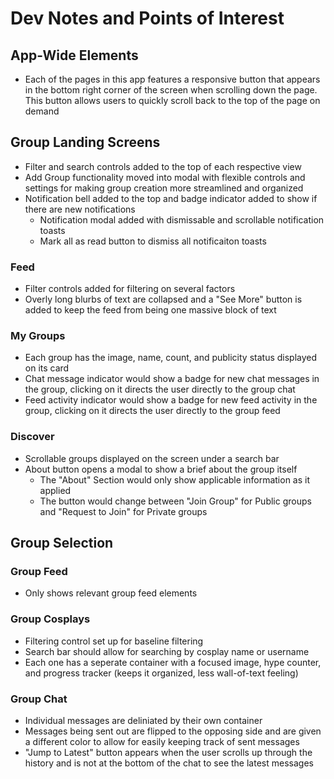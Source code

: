 # Dev Notes and Points of Interest

## App-Wide Elements 
- Each of the pages in this app features a responsive button that appears in the bottom right corner of the screen when scrolling down 
the page. This button allows users to quickly scroll back to the top of the page on demand

## Group Landing Screens
- Filter and search controls added to the top of each respective view 
- Add Group functionality moved into modal with flexible controls and settings for making group creation more streamlined and organized
- Notification bell added to the top and badge indicator added to show if there are new notifications 
  - Notification modal added with dismissable and scrollable notification toasts 
  - Mark all as read button to dismiss all notificaiton toasts

### Feed 
- Filter controls added for filtering on several factors 
- Overly long blurbs of text are collapsed and a "See More" button is added to keep the feed from being one massive block of text

### My Groups
- Each group has the image, name, count, and publicity status displayed on its card
- Chat message indicator would show a badge for new chat messages in the group, clicking on it directs the user directly to the 
group chat 
- Feed activity indicator would show a badge for new feed activity in the group, clicking on it directs the user directly to the 
group feed 

### Discover 
- Scrollable groups displayed on the screen under a search bar
- About button opens a modal to show a brief about the group itself 
	- The "About" Section would only show applicable information as it applied 
	- The button would change between "Join Group" for Public groups and "Request to Join" for Private groups 

## Group Selection 

### Group Feed 
- Only shows relevant group feed elements 

### Group Cosplays 
- Filtering control set up for baseline filtering 
- Search bar should allow for searching by cosplay name or username 
- Each one has a seperate container with a focused image, hype counter, and progress tracker (keeps it organized, less wall-of-text feeling)

### Group Chat
- Individual messages are deliniated by their own container
- Messages being sent out are flipped to the opposing side and are given a different color to allow for easily keeping track of 
sent messages 
- "Jump to Latest" button appears when the user scrolls up through the history and is not at the bottom of the chat to see the 
latest messages 
